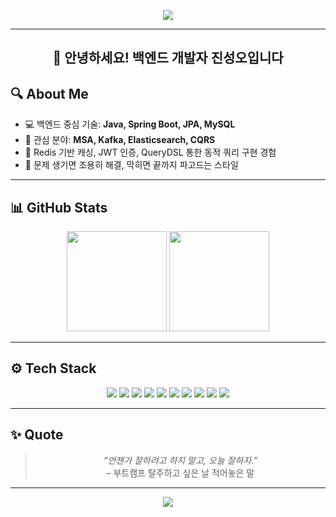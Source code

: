 <!-- 💫 헤더 배너 -->
<p align="center">
  <img src="https://capsule-render.vercel.app/api?type=waving&color=0:1A2980,100:26D0CE&height=200&section=header&text=Welcome%20to%20JinSungoh%20GitHub&fontSize=38&fontColor=ffffff" />
</p>

---

<h2 align="center">👋 안녕하세요! 백엔드 개발자 <strong>진성오</strong>입니다</h2>



## 🔍 About Me

- 💻 백엔드 중심 기술: <strong>Java, Spring Boot, JPA, MySQL</strong>
- 🧠 관심 분야: <strong>MSA, Kafka, Elasticsearch, CQRS</strong>
- 🧱 Redis 기반 캐싱, JWT 인증, QueryDSL 통한 동적 쿼리 구현 경험
- 🧵 문제 생기면 조용히 해결, 막히면 끝까지 파고드는 스타일

---

## 📊 GitHub Stats

<p align="center">
  <img src="https://github-readme-stats.vercel.app/api?username=jin-sung-oh&show_icons=true&theme=tokyonight&hide_title=true" height="160px" />
  <img src="https://github-readme-stats.vercel.app/api/top-langs/?username=jin-sung-oh&layout=compact&theme=tokyonight&langs_count=6" height="160px" />
</p>

---

## ⚙️ Tech Stack

<p align="center">
  <img src="https://img.shields.io/badge/Java-007396?style=for-the-badge&logo=java&logoColor=white"/>
  <img src="https://img.shields.io/badge/Spring-6DB33F?style=for-the-badge&logo=spring&logoColor=white"/>
  <img src="https://img.shields.io/badge/SpringBoot-6DB33F?style=for-the-badge&logo=spring-boot&logoColor=white"/>
  <img src="https://img.shields.io/badge/MySQL-4479A1?style=for-the-badge&logo=mysql&logoColor=white"/>
  <img src="https://img.shields.io/badge/JPA-007396?style=for-the-badge&logo=hibernate&logoColor=white"/>
  <img src="https://img.shields.io/badge/QueryDSL-339933?style=for-the-badge"/>
  <img src="https://img.shields.io/badge/Redis-DC382D?style=for-the-badge&logo=redis&logoColor=white"/>
  <img src="https://img.shields.io/badge/JWT-000000?style=for-the-badge&logo=jsonwebtokens&logoColor=white"/>
  <img src="https://img.shields.io/badge/Git-F05032?style=for-the-badge&logo=git&logoColor=white"/>
  <img src="https://img.shields.io/badge/Docker-2496ED?style=for-the-badge&logo=docker&logoColor=white"/>
</p>

---

## ✨ Quote

> <p align="center"><i>“언젠가 잘하려고 하지 말고, 오늘 잘하자.”</i>  
> <br/> – 부트캠프 탈주하고 싶은 날 적어놓은 말</p>

---

<!-- 👣 Footer -->
<p align="center">
  <img src="https://capsule-render.vercel.app/api?type=waving&color=26D0CE&height=120&section=footer"/>
</p>
